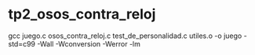 # tp2_osos_contra_reloj
gcc juego.c osos_contra_reloj.c test_de_personalidad.c utiles.o -o juego -std=c99 -Wall -Wconversion -Werror -lm
